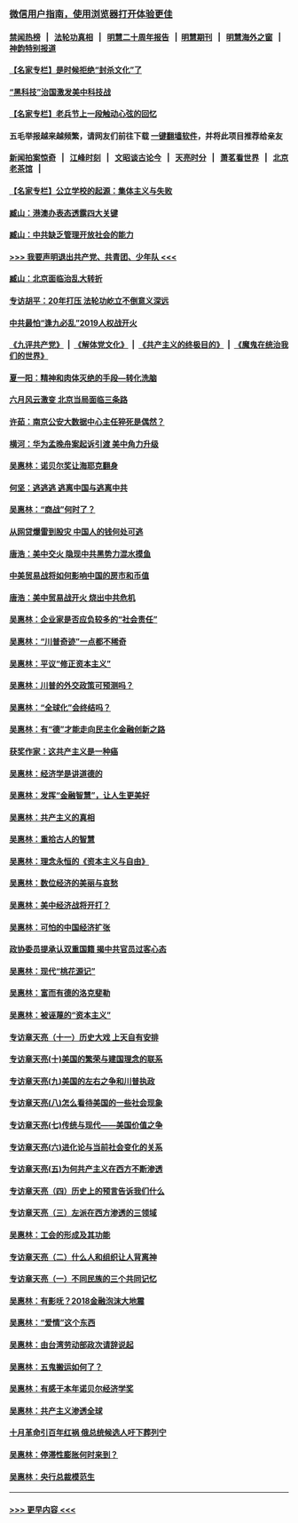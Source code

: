 ### [微信用户指南，使用浏览器打开体验更佳](https://github.com/gfw-breaker/banned-news1/blob/master/indexes/wechat-guide.md?t=0)
#### [禁闻热榜](热点新闻.md?t=0)  &nbsp;&nbsp;|&nbsp;&nbsp; [法轮功真相](https://github.com/gfw-breaker/truth/blob/master/README.md?t=0) &nbsp;&nbsp;|&nbsp;&nbsp; [明慧二十周年报告](https://github.com/gfw-breaker/mh-reports/blob/master/README.md?t=0) &nbsp;&nbsp;|&nbsp;&nbsp;[明慧期刊](https://github.com/gfw-breaker/mh-qikan) &nbsp;&nbsp;|&nbsp;&nbsp; [明慧海外之窗](https://github.com/gfw-breaker/mh-news/blob/master/README.md?t=0) &nbsp;&nbsp;|&nbsp;&nbsp; [神韵特别报道](https://github.com/gfw-breaker/mh-news/blob/master/shenyun.md?t=0)
#### [【名家专栏】是时候拒绝“封杀文化”了](../pages/nsc423/n11814093.md?t=02112211) 
#### [“黑科技”治国激发美中科技战](../pages/nsc423/n11638056.md?t=02112211) 
#### [【名家专栏】老兵节上一段触动心弦的回忆](../pages/nsc423/n11646016.md?t=02112211) 
#### 五毛举报越来越频繁，请网友们前往下载 [一键翻墙软件](https://github.com/gfw-breaker/ssr-accounts)，并将此项目推荐给亲友
#### [新闻拍案惊奇](https://github.com/gfw-breaker/banned-news1/blob/master/pages/link4.md) &nbsp;&nbsp;|&nbsp;&nbsp; [江峰时刻](https://github.com/gfw-breaker/banned-news1/blob/master/pages/link4.md) &nbsp;&nbsp;|&nbsp;&nbsp; [文昭谈古论今](https://github.com/gfw-breaker/banned-news1/blob/master/pages/link4.md) &nbsp;&nbsp;|&nbsp;&nbsp; [天亮时分](https://github.com/gfw-breaker/banned-news1/blob/master/pages/link4.md) &nbsp;&nbsp;|&nbsp;&nbsp; [萧茗看世界](https://github.com/gfw-breaker/banned-news1/blob/master/pages/link4.md) &nbsp;&nbsp;|&nbsp;&nbsp; [北京老茶馆](https://github.com/gfw-breaker/banned-news1/blob/master/pages/link4.md) &nbsp;&nbsp;|&nbsp;&nbsp; 
#### [【名家专栏】公立学校的起源：集体主义与失败](../pages/nsc423/n11601833.md?t=02112211) 
#### [臧山：港澳办表态透露四大关键](../pages/nsc423/n11421628.md?t=02112211) 
#### [臧山：中共缺乏管理开放社会的能力](../pages/nsc423/n11407457.md?t=02112211) 
#### [>>> 我要声明退出共产党、共青团、少年队 <<<](https://github.com/begood0513/goodnews/blob/master/quit/letter.md) 
#### [臧山：北京面临治乱大转折](../pages/nsc423/n11406895.md?t=02112211) 
#### [专访胡平：20年打压 法轮功屹立不倒意义深远](../pages/nsc423/n11398800.md?t=02112211) 
#### [中共最怕“逢九必乱”2019人权战开火](../pages/nsc423/n11385248.md?t=02112211) 
#### [《九评共产党》](https://github.com/begood0513/9ping.md/blob/master/README.md) &nbsp;|&nbsp; [《解体党文化》](../../../../jtdwh.md/blob/master/README.md)  &nbsp;|&nbsp; [《共产主义的终极目的》](../../../../gczydzjmd.md/blob/master/README.md) &nbsp;|&nbsp; [《魔鬼在统治我们的世界》](../../../../mgztzwmdsj.md/blob/master/README.md) 
#### [夏一阳：精神和肉体灭绝的手段—转化洗脑](../pages/nsc423/n11368250.md?t=02112211) 
#### [六月风云激变 北京当局面临三条路](../pages/nsc423/n11313668.md?t=02112211) 
#### [许茹：南京公安大数据中心主任猝死是偶然？](../pages/nsc423/n11064744.md?t=02112211) 
#### [横河：华为孟晚舟案起诉引渡 美中角力升级](../pages/nsc423/n11027230.md?t=02112211) 
#### [吴惠林：诺贝尔奖让海耶克翻身](../pages/nsc423/n10890049.md?t=02112211) 
#### [何坚：逃逃逃 逃离中国与逃离中共](../pages/nsc423/n10592891.md?t=02112211) 
#### [吴惠林：“商战”何时了？](../pages/nsc423/n10573558.md?t=02112211) 
#### [从网贷爆雷到股灾 中国人的钱何处可逃](../pages/nsc423/n10572800.md?t=02112211) 
#### [唐浩：美中交火 隐现中共黑势力混水摸鱼](../pages/nsc423/n10544040.md?t=02112211) 
#### [中美贸易战将如何影响中国的房市和币值](../pages/nsc423/n10543697.md?t=02112211) 
#### [唐浩：美中贸易战开火 烧出中共危机](../pages/nsc423/n10540126.md?t=02112211) 
#### [吴惠林：企业家是否应负较多的“社会责任”](../pages/nsc423/n10535022.md?t=02112211) 
#### [吴惠林：“川普奇迹”一点都不稀奇](../pages/nsc423/n10512808.md?t=02112211) 
#### [吴惠林：平议“修正资本主义”](../pages/nsc423/n10495724.md?t=02112211) 
#### [吴惠林：川普的外交政策可预测吗？](../pages/nsc423/n10462387.md?t=02112211) 
#### [吴惠林：“全球化”会终结吗？](../pages/nsc423/n10452838.md?t=02112211) 
#### [吴惠林：有“德”才能走向民主化金融创新之路](../pages/nsc423/n10432292.md?t=02112211) 
#### [获奖作家：这共产主义是一种癌](../pages/nsc423/n10431541.md?t=02112211) 
#### [吴惠林：经济学是讲道德的](../pages/nsc423/n10398014.md?t=02112211) 
#### [吴惠林：发挥“金融智慧”，让人生更美好](../pages/nsc423/n10375019.md?t=02112211) 
#### [吴惠林：共产主义的真相](../pages/nsc423/n10351394.md?t=02112211) 
#### [吴惠林：重拾古人的智慧](../pages/nsc423/n10337691.md?t=02112211) 
#### [吴惠林：理念永恒的《资本主义与自由》](../pages/nsc423/n10316274.md?t=02112211) 
#### [吴惠林：数位经济的美丽与哀愁](../pages/nsc423/n10292946.md?t=02112211) 
#### [吴惠林：美中经济战将开打？](../pages/nsc423/n10258825.md?t=02112211) 
#### [吴惠林：可怕的中国经济扩张](../pages/nsc423/n10219147.md?t=02112211) 
#### [政协委员提承认双重国籍 揭中共官员过客心态](../pages/nsc423/n10208809.md?t=02112211) 
#### [吴惠林：现代“桃花源记”](../pages/nsc423/n10185234.md?t=02112211) 
#### [吴惠林：富而有德的洛克斐勒](../pages/nsc423/n10142264.md?t=02112211) 
#### [吴惠林：被诬蔑的“资本主义”](../pages/nsc423/n10124816.md?t=02112211) 
#### [专访章天亮（十一）历史大戏 上天自有安排](../pages/nsc423/n10094905.md?t=02112211) 
#### [专访章天亮(十)美国的繁荣与建国理念的联系](../pages/nsc423/n10094899.md?t=02112211) 
#### [专访章天亮(九)美国的左右之争和川普执政](../pages/nsc423/n10094889.md?t=02112211) 
#### [专访章天亮(八)怎么看待美国的一些社会现象](../pages/nsc423/n10094857.md?t=02112211) 
#### [专访章天亮(七)传统与现代——美国价值之争](../pages/nsc423/n10093140.md?t=02112211) 
#### [专访章天亮(六)进化论与当前社会变化的关系](../pages/nsc423/n10092036.md?t=02112211) 
#### [专访章天亮(五)为何共产主义在西方不断渗透](../pages/nsc423/n10083620.md?t=02112211) 
#### [专访章天亮（四）历史上的预言告诉我们什么](../pages/nsc423/n10083606.md?t=02112211) 
#### [专访章天亮（三）左派在西方渗透的三领域](../pages/nsc423/n10081115.md?t=02112211) 
#### [吴惠林：工会的形成及其功能](../pages/nsc423/n10080633.md?t=02112211) 
#### [专访章天亮（二）什么人和组织让人背离神](../pages/nsc423/n10076637.md?t=02112211) 
#### [专访章天亮（一）不同民族的三个共同记忆](../pages/nsc423/n10074188.md?t=02112211) 
#### [吴惠林：有影呒？2018金融泡沫大地震](../pages/nsc423/n10040534.md?t=02112211) 
#### [吴惠林：“爱情”这个东西](../pages/nsc423/n10019423.md?t=02112211) 
#### [吴惠林：由台湾劳动部政次请辞说起](../pages/nsc423/n9979679.md?t=02112211) 
#### [吴惠林：五鬼搬运如何了？](../pages/nsc423/n9925338.md?t=02112211) 
#### [吴惠林：有感于本年诺贝尔经济学奖](../pages/nsc423/n9871883.md?t=02112211) 
#### [吴惠林：共产主义渗透全球](../pages/nsc423/n9812748.md?t=02112211) 
#### [十月革命引百年红祸 俄总统候选人吁下葬列宁](../pages/nsc423/n9810182.md?t=02112211) 
#### [吴惠林：停滞性膨胀何时来到？](../pages/nsc423/n9764136.md?t=02112211) 
#### [吴惠林：央行总裁模范生](../pages/nsc423/n9728134.md?t=02112211) 

----
#### [ >>> 更早内容 <<< ](../indexes/nsc423-earlier.md)
